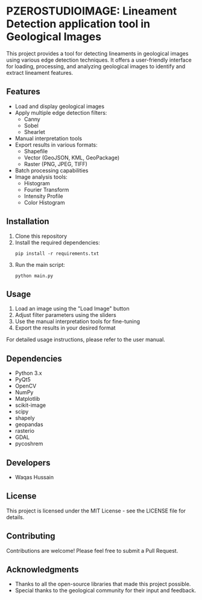 # PZEROSTUDIOIMAGE: Lineament Detection application tool in Geological Images

This project provides a tool for detecting lineaments in geological images using various edge detection techniques. It offers a user-friendly interface for loading, processing, and analyzing geological images to identify and extract lineament features.

## Features

- Load and display geological images
- Apply multiple edge detection filters:
  - Canny
  - Sobel
  - Shearlet
- Manual interpretation tools
- Export results in various formats:
  - Shapefile
  - Vector (GeoJSON, KML, GeoPackage)
  - Raster (PNG, JPEG, TIFF)
- Batch processing capabilities
- Image analysis tools:
  - Histogram
  - Fourier Transform
  - Intensity Profile
  - Color Histogram

## Installation

1. Clone this repository
2. Install the required dependencies:
   ```
   pip install -r requirements.txt
   ```
3. Run the main script:
   ```
   python main.py
   ```

## Usage

1. Load an image using the "Load Image" button
2. Adjust filter parameters using the sliders
3. Use the manual interpretation tools for fine-tuning
4. Export the results in your desired format

For detailed usage instructions, please refer to the user manual.

## Dependencies

- Python 3.x
- PyQt5
- OpenCV
- NumPy
- Matplotlib
- scikit-image
- scipy
- shapely
- geopandas
- rasterio
- GDAL
- pycoshrem

## Developers

- Waqas Hussain

## License

This project is licensed under the MIT License - see the LICENSE file for details.

## Contributing

Contributions are welcome! Please feel free to submit a Pull Request.

## Acknowledgments

- Thanks to all the open-source libraries that made this project possible.
- Special thanks to the geological community for their input and feedback.
